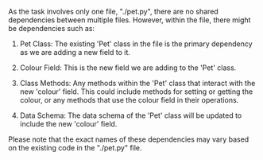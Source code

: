 As the task involves only one file, "./pet.py", there are no shared dependencies between multiple files. However, within the file, there might be dependencies such as:

1. Pet Class: The existing 'Pet' class in the file is the primary dependency as we are adding a new field to it.

2. Colour Field: This is the new field we are adding to the 'Pet' class.

3. Class Methods: Any methods within the 'Pet' class that interact with the new 'colour' field. This could include methods for setting or getting the colour, or any methods that use the colour field in their operations.

4. Data Schema: The data schema of the 'Pet' class will be updated to include the new 'colour' field.

Please note that the exact names of these dependencies may vary based on the existing code in the "./pet.py" file.